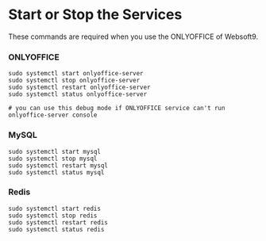 # Start or Stop the Services

These commands are required when you use the ONLYOFFICE of Websoft9.

### ONLYOFFICE

```shell
sudo systemctl start onlyoffice-server
sudo systemctl stop onlyoffice-server
sudo systemctl restart onlyoffice-server
sudo systemctl status onlyoffice-server

# you can use this debug mode if ONLYOFFICE service can't run
onlyoffice-server console
```

### MySQL

```shell
sudo systemctl start mysql
sudo systemctl stop mysql
sudo systemctl restart mysql
sudo systemctl status mysql
```

### Redis

```shell
sudo systemctl start redis
sudo systemctl stop redis
sudo systemctl restart redis
sudo systemctl status redis
```
